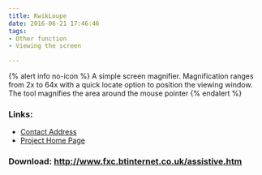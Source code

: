 ```yaml
---
title: KwikLoupe
date: 2016-06-21 17:46:46
tags: 
- Other function
- Viewing the screen

---
```


{% alert info no-icon %}
A simple screen magnifier. Magnification ranges from 2x to 64x with a quick locate option to position the viewing window. The tool magnifies the area around the mouse pointer
{% endalert %}

<!-- more -->



### Links:
- <a href="mailto:fxc@btinternet.com">Contact Address</a>
- <a href="http://www.fxc.btinternet.co.uk/assistive.htm">Project Home Page</a>

### Download: http://www.fxc.btinternet.co.uk/assistive.htm 